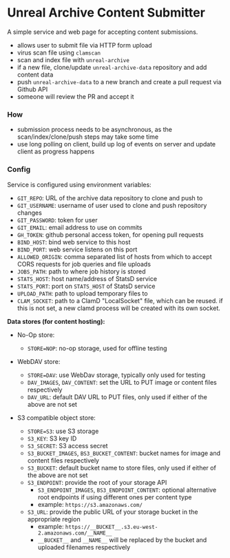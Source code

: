 # Unreal Archive Content Submitter

A simple service and web page for accepting content submissions.

- allows user to submit file via HTTP form upload
- virus scan file using `clamscan`
- scan and index file with `unreal-archive`
- if a new file, clone/update `unreal-archive-data` repository and add content
  data
- push `unreal-archive-data` to a new branch and create a pull request via 
  Github API
- someone will review the PR and accept it

### How

- submission process needs to be asynchronous, as the scan/index/clone/push
  steps may take some time
- use long polling on client, build up log of events on server and update 
  client as progress happens

### Config

Service is configured using environment variables:

- `GIT_REPO`: URL of the archive data repository to clone and push to 
- `GIT_USERNAME`: username of user used to clone and push repository changes
- `GIT_PASSWORD`: token for user
- `GIT_EMAIL`: email address to use on commits
- `GH_TOKEN`: github personal access token, for opening pull requests
- `BIND_HOST`: bind web service to this host
- `BIND_PORT`: web service listens on this port
- `ALLOWED_ORIGIN`: comma separated list of hosts from which to accept CORS
   requests for job queries and file uploads
- `JOBS_PATH`: path to where job history is stored
- `STATS_HOST`: host name/address of StatsD service
- `STATS_PORT`: port on `STATS_HOST` of StatsD service
- `UPLOAD_PATH`: path to upload temporary files to
- `CLAM_SOCKET`: path to a ClamD "LocalSocket" file, which can be reused. if 
   this is not set, a new clamd process will be created with its own socket.

**Data stores (for content hosting):**

- No-Op store:
  - `STORE=NOP`: no-op storage, used for offline testing

- WebDAV store:
  - `STORE=DAV`: use WebDav storage, typically only used for testing
  - `DAV_IMAGES`, `DAV_CONTENT`: set the URL to PUT image or content files 
     respectively
  - `DAV_URL`: default DAV URL to PUT files, only used if either of the 
     above are not set

- S3 compatible object store:
  - `STORE=S3`: use S3 storage
  - `S3_KEY`: S3 key ID
  - `S3_SECRET`: S3 access secret
  - `S3_BUCKET_IMAGES`, `BS3_BUCKET_CONTENT`: bucket names for image and
    content files respectively
  - `S3_BUCKET`: default bucket name to store files, only used if either of 
    the above are not set
  - `S3_ENDPOINT`: provide the root of your storage API
    - `S3_ENDPOINT_IMAGES`, `BS3_ENDPOINT_CONTENT`: optional alternative 
       root endpoints if using different ones per content type
    - example: `https://s3.amazonaws.com/`
  - `S3_URL`: provide the public URL of your storage bucket in the appropriate
     region
    - example: `https://__BUCKET__.s3.eu-west-2.amazonaws.com/__NAME__`
    - `__BUCKET__` and `__NAME__`  will be replaced by the bucket and uploaded
      filenames respectively
